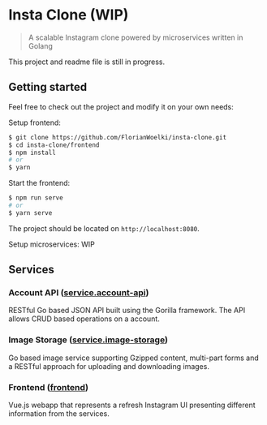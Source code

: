 # Insta Clone (WIP)

> A scalable Instagram clone powered by microservices written in Golang

This project and readme file is still in progress.

## Getting started

Feel free to check out the project and modify it on your own needs:

Setup frontend:
```bash
$ git clone https://github.com/FlorianWoelki/insta-clone.git
$ cd insta-clone/frontend
$ npm install
# or
$ yarn
```

Start the frontend:
```bash
$ npm run serve
# or
$ yarn serve
```

The project should be located on `http://localhost:8080`.

Setup microservices:
WIP

## Services

### Account API ([service.account-api](https://github.com/FlorianWoelki/insta-clone/tree/master/service.account-api))

RESTful Go based JSON API built using the Gorilla framework. The API allows CRUD based operations on a account.

### Image Storage ([service.image-storage](https://github.com/FlorianWoelki/insta-clone/tree/master/service.image-storage))

Go based image service supporting Gzipped content, multi-part forms and a RESTful approach for uploading and downloading images.

### Frontend ([frontend](https://github.com/FlorianWoelki/insta-clone/tree/master/frontend))

Vue.js webapp that represents a refresh Instagram UI presenting different information from the services.
